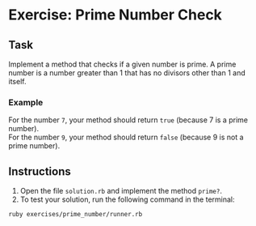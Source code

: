 # Exercise: Prime Number Check

## Task
Implement a method that checks if a given number is prime. A prime number is a number greater than 1 that has no divisors other than 1 and itself.

### Example
For the number `7`, your method should return `true` (because 7 is a prime number).  
For the number `9`, your method should return `false` (because 9 is not a prime number).

## Instructions
1. Open the file `solution.rb` and implement the method `prime?`.
2. To test your solution, run the following command in the terminal:

```bash
ruby exercises/prime_number/runner.rb
```